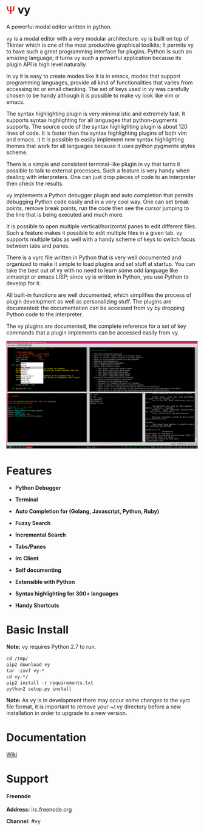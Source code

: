 ![vy](vy.png) vy
================

A powerful modal editor written in python.

vy is a modal editor with a very modular architecture. 
vy is built on top of Tkinter which is one of the most productive graphical toolkits; It permits vy
to have such a great programming interface for plugins. Python is such an amazing language;
it turns vy such a powerful application because its plugin API is high level naturally.

In vy it is easy to create modes like it is in emacs, modes that support programming languages, 
provide all kind of functionalities that varies from accessing irc or email checking.
The set of keys used in vy was carefully chosen to be handy although it is possible to make vy look like vim or emacs.

The syntax highlighting plugin is very minimalistic and extremely fast. It supports syntax highlighting 
for all languages that python-pygments supports. The source code of the syntax highlighting plugin is about 
120 lines of code. It is faster than the syntax highlighting plugins of both vim and emacs. :)
It is possible to easily implement new syntax highlighting themes that work for all languages because it uses
python pygments styles scheme.

There is a simple and consistent terminal-like plugin in vy that turns it possible to talk to external processes.
Such a feature is very handy when dealing with interpreters. One can just drop pieces of code to an interpreter
then check the results. 

vy implements a Python debugger plugin and auto completion that permits debugging Python code easily and in a very cool way. 
One can set break points, remove break points, run the code then see the cursor jumping to the line 
that is being executed and much more.

It is possible to open multiple vertical/horizontal panes to edit different files. Such a feature makes it possible
to edit multiple files in a given tab. vy supports multiple tabs as well with a handy scheme of keys
to switch focus between tabs and panes. 

There is a vyrc file written in Python that is very well documented and organized to make it simple to load
plugins and set stuff at startup. You can take the best out of vy with no need to learn some odd language
like vimscript or emacs LISP; since vy is written in Python, you use Python to develop for it.

All built-in functions are well documented, which simplifies the process of plugin development as well as personalizing stuff.
The plugins are documented: the documentation can be accessed from vy by dropping Python code to the interpreter.

The vy plugins are documented, the complete reference for a set of key commands that a plugin implements 
can be accessed easily from vy.
    
![screenshot-1](screenshot-1.jpg)

Features
========

- **Python Debugger**

- **Terminal**

- **Auto Completion for (Golang, Javascript, Python, Ruby)**

- **Fuzzy Search**

- **Incremental Search**

- **Tabs/Panes**

- **Irc Client** 

- **Self documenting**

- **Extensible with Python**

- **Syntax highlighting for 300+ languages**

- **Handy Shortcuts**


Basic Install
=============

**Note:** 
vy requires Python 2.7 to run.

~~~
cd /tmp/
pip2 download vy
tar -zxvf vy-*
cd vy-*/
pip2 install -r requirements.txt
python2 setup.py install 
~~~

**Note:**
As vy is in development there may occur some changes to the vyrc file format, it is important to remove
your ~/.vy directory before a new installation in order to upgrade to a new version.

Documentation
=============

[Wiki](https://github.com/iogf/vy/wiki)

Support
=======

#### Freenode

**Address:** irc.freenode.org

**Channel:** #vy







